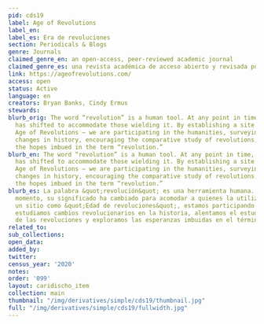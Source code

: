 ```yaml
---
pid: cds19
label: Age of Revolutions
label_en:
label_es: Era de revoluciones
section: Periodicals & Blogs
genre: Journals
claimed_genre_en: an open-access, peer-reviewed academic journal
claimed_genre_es: una revista académica de acceso abierto y revisada por pares
link: https://ageofrevolutions.com/
access: open
status: Active
language: en
creators: Bryan Banks, Cindy Ermus
stewards:
blurb_orig: The word “revolution” is a human tool. At any point in time, its meaning
  has shifted to accommodate those wielding it. By establishing a site like this —
  Age of Revolutions — we are participating in the humanities, surveying revolutionary
  changes in history, encouraging the comparative study of revolutions, and exploring
  the hopes imbued in the term “revolution.”
blurb_en: The word “revolution” is a human tool. At any point in time, its meaning
  has shifted to accommodate those wielding it. By establishing a site like this —
  Age of Revolutions — we are participating in the humanities, surveying revolutionary
  changes in history, encouraging the comparative study of revolutions, and exploring
  the hopes imbued in the term “revolution.”
blurb_es: La palabra &quot;revolución&quot; es una herramienta humana. En cualquier
  momento, su significado ha cambiado para acomodar a quienes la utilizan. Al establecer
  un sitio como &quot;Edad de revoluciones&quot;, estamos participando en las humanidades,
  estudiamos cambios revolucionarios en la historia, alentamos el estudio comparativo
  de las revoluciones y exploramos las esperanzas imbuidas en el término &quot;revolución&quot;.
related_to:
sub_collections:
open_data:
added_by:
twitter:
census_year: '2020'
notes:
order: '099'
layout: caridischo_item
collection: main
thumbnail: "/img/derivatives/simple/cds19/thumbnail.jpg"
full: "/img/derivatives/simple/cds19/fullwidth.jpg"
---
```


